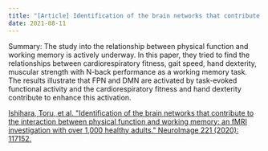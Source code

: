 ```yaml
---
title: "[Article] Identification of the brain networks that contribute to the interaction between physical function and working memory: an fMRI investigation with over 1,000 healthy adults"
date: 2021-08-11
---
```



Summary: The study into the relationship between physical function and working memory is actively underway. In this paper, they tried to find the relationships between cardiorespiratory fitness, gait speed, hand dexterity, muscular strength with N-back performance as a working memory task. The results illustrate that FPN and DMN are activated by task-evoked functional activity and the cardiorespiratory fitness and hand dexterity contribute to enhance this activation.	

<!-- ![Image](https://media.springernature.com/full/springer-static/image/art%3A10.1038%2Fs41593-020-0641-7/MediaObjects/41593_2020_641_Fig2_HTML.png#50) -->

[Ishihara, Toru, et al. "Identification of the brain networks that contribute to the interaction between physical function and working memory: an fMRI investigation with over 1,000 healthy adults." NeuroImage 221 (2020): 117152.](https://www.sciencedirect.com/science/article/pii/S1053811920306388) <br/>
